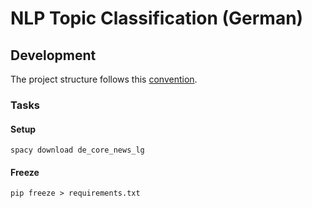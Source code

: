 # NLP Topic Classification (German)
## Development
The project structure follows this [convention](https://towardsdatascience.com/manage-your-data-science-project-structure-in-early-stage-95f91d4d0600).

### Tasks

#### Setup
```
spacy download de_core_news_lg
```

#### Freeze
```
pip freeze > requirements.txt
```